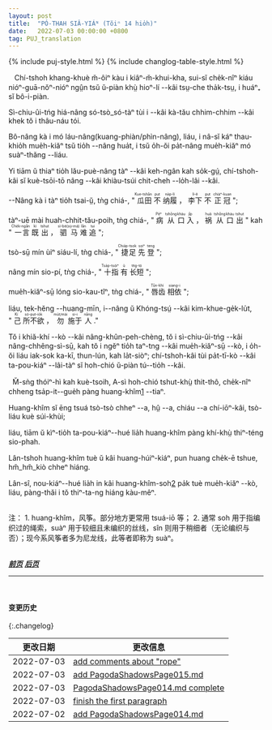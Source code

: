 ```yaml
---
layout: post
title:  "PÓ-THAH SIÂ-YIÁᴺ (Tŏiⁿ 14 hio̍h)"
date:   2022-07-03 00:00:00 +0800
tag: PUJ_translation
---
```


{% include puj-style.html %}
{% include changlog-table-style.html %}


<!-- With all these occupations he had no time to go to school, though there were private schools in the village, where he might have had instruction by paying a tuition fee of eight or ten shillings a year. -->
&nbsp;&nbsp;
Chí-tshoh khang-khuè m̆-ôiⁿ kàu i kiâⁿ-m̆-khui-kha, sui-sĭ che̍k-nîⁿ kiáu nióⁿ-guā-nŏⁿ-nióⁿ ngṳ̂n tsŭ ŭ-piàn khṳ̀ hioⁿ-lí &#x002D;&#x002D;kâi tsṳ-che tha̍k-tsṳ, i huáⁿ₊ sĭ bô-i-piàn. 
<!-- His education was that which most effectively moulds the mind; it lay in the opinions and the practices of those around him. -->
Sì-chiu-ûi-tńg hiá-nâng só-tsò_só-tàⁿ tùi i &#x002D;&#x002D;kâi kà-tău chhim-chhim &#x002D;&#x002D;kâi khek tŏ i thâu-náu tói.
<!-- He was never taught not to lie, but he was certainly punished if he stole, and so he learned to respect the rights of property. -->
Bô-nâng kà i mó láu-nâng(kuang-phiàn/phìn-nâng), liáu, i nâ-sĭ káⁿ thau-khio̍h mue̍h-kiăⁿ tsŭ tio̍h &#x002D;&#x002D;nâng hua̍t, i tsŭ o̍h-ŏi pa̍t-nâng mue̍h-kiăⁿ mó suàⁿ-thăng &#x002D;&#x002D;liáu.
<!-- He constantly heard maxims from the ancient sages, and proverbs in which the wisdom of generations was concentrated. -->
Yi tiām ŭ thiaⁿ tio̍h lău-puè-nâng tàⁿ &#x002D;&#x002D;kâi keh-ngân kah so̍k-gṳ́, chí-tshoh-kâi sĭ kuè-tsōi-tō nâng &#x002D;&#x002D;kâi khiàu-tsúi chit-cheh &#x002D;&#x002D;lo̍h-lâi &#x002D;&#x002D;kâi. 
<!-- He was taught worldly caution by, "Don't lace your boot in a melon-field, nor adjust your hat under a plum-tree"; -->
&#x002D;&#x002D;Nâng kà i tàⁿ tio̍h tsai-ṳ̆, tǹg chiá-,
"<ruby style="ruby-position:over">
<rb class="markup_main">瓜田</rb>
<rp>(</rp><rt class="markup_over">Kue-tshân</rt><rp>)</rp>
</ruby>
<ruby style="ruby-position:over">
<rb class="markup_main">不</rb>
<rp>(</rp><rt class="markup_over">put</rt><rp>)</rp>
</ruby>
<ruby style="ruby-position:over">
<rb class="markup_main">纳履</rb>
<rp>(</rp><rt class="markup_over">na̍p-lí</rt><rp>)</rp>
</ruby>，
<ruby style="ruby-position:over">
<rb class="markup_main">李下</rb>
<rp>(</rp><rt class="markup_over">lí-ĕ</rt><rp>)</rp>
</ruby>
<ruby style="ruby-position:over">
<rb class="markup_main">不</rb>
<rp>(</rp><rt class="markup_over">put</rt><rp>)</rp>
</ruby>
<ruby style="ruby-position:over">
<rb class="markup_main">正冠</rb>
<rp>(</rp><rt class="markup_over">chiàⁿ-kuan</rt><rp>)</rp>
</ruby>";
<!-- reticence in speech by, "Diseases enter by the mouth, misfortunes issue from it." and "A coach-and-four cannot bring back a word once uttered"; -->
tàⁿ-uē mài huah-chhit-tău-poih, tǹg chiá-,
"<ruby style="ruby-position:over">
<rb class="markup_main">病</rb>
<rp>(</rp><rt class="markup_over">Pēⁿ</rt><rp>)</rp>
</ruby>
<ruby style="ruby-position:over">
<rb class="markup_main">从</rb>
<rp>(</rp><rt class="markup_over">tshông</rt><rp>)</rp>
</ruby>
<ruby style="ruby-position:over">
<rb class="markup_main">口</rb>
<rp>(</rp><rt class="markup_over">kháu</rt><rp>)</rp>
</ruby>
<ruby style="ruby-position:over">
<rb class="markup_main">入</rb>
<rp>(</rp><rt class="markup_over">jîp</rt><rp>)</rp>
</ruby>，
<ruby style="ruby-position:over">
<rb class="markup_main">祸</rb>
<rp>(</rp><rt class="markup_over">huă</rt><rp>)</rp>
</ruby>
<ruby style="ruby-position:over">
<rb class="markup_main">从</rb>
<rp>(</rp><rt class="markup_over">tshông</rt><rp>)</rp>
</ruby>
<ruby style="ruby-position:over">
<rb class="markup_main">口</rb>
<rp>(</rp><rt class="markup_over">kháu</rt><rp>)</rp>
</ruby>
<ruby style="ruby-position:over">
<rb class="markup_main">出</rb>
<rp>(</rp><rt class="markup_over">tshut</rt><rp>)</rp>
</ruby>" kah
"<ruby style="ruby-position:over">
<rb class="markup_main">一言</rb>
<rp>(</rp><rt class="markup_over">Che̍k-ngân</rt><rp>)</rp>
</ruby>
<ruby style="ruby-position:over">
<rb class="markup_main">既</rb>
<rp>(</rp><rt class="markup_over">kì</rt><rp>)</rp>
</ruby>
<ruby style="ruby-position:over">
<rb class="markup_main">出</rb>
<rp>(</rp><rt class="markup_over">tshut</rt><rp>)</rp>
</ruby>，
<ruby style="ruby-position:over">
<rb class="markup_main">驷马</rb>
<rp>(</rp><rt class="markup_over">sì-bé(sṳ̀-má)</rt><rp>)</rp>
</ruby>
<ruby style="ruby-position:over">
<rb class="markup_main">难</rb>
<rp>(</rp><rt class="markup_over">lân</rt><rp>)</rp>
</ruby>
<ruby style="ruby-position:over">
<rb class="markup_main">追</rb>
<rp>(</rp><rt class="markup_over">tui</rt><rp>)</rp>
</ruby>";
<!-- modesty of behaviour by, "Who lifts his feet high has put on boots for the first time"; -->
tsò-sṳ̄ mín ùiⁿ siáu-lí, tǹg chiá-,
"<ruby style="ruby-position:over">
<rb class="markup_main">捷足</rb>
<rp>(</rp><rt class="markup_over">Chia̍p-tsok</rt><rp>)</rp>
</ruby>
<ruby style="ruby-position:over">
<rb class="markup_main">先</rb>
<rp>(</rp><rt class="markup_over">soiⁿ</rt><rp>)</rp>
</ruby>
<ruby style="ruby-position:over">
<rb class="markup_main">登</rb>
<rp>(</rp><rt class="markup_over">teng</rt><rp>)</rp>
</ruby>";
<!-- contentment by, "All ten fingers can't be of the same length"; -->
nâng mín sio-pí, tǹg chiá-,
"<ruby style="ruby-position:over">
<rb class="markup_main">十指</rb>
<rp>(</rp><rt class="markup_over">Tsa̍p-tsóiⁿ</rt><rp>)</rp>
</ruby>
<ruby style="ruby-position:over">
<rb class="markup_main">有</rb>
<rp>(</rp><rt class="markup_over">ŭ</rt><rp>)</rp>
</ruby>
<ruby style="ruby-position:over">
<rb class="markup_main">长短</rb>
<rp>(</rp><rt class="markup_over">tn̂g-tó</rt><rp>)</rp>
</ruby>";
<!-- mutual dependence by, "There is no peace for the mouth when one tooth is aching"; -->
mue̍h-kiăⁿ-sṳ̄ lóng sio-kau-tîⁿ, tǹg chiá-,
"<ruby style="ruby-position:over">
<rb class="markup_main">唇齿</rb>
<rp>(</rp><rt class="markup_over">Tûn-khí</rt><rp>)</rp>
</ruby>
<ruby style="ruby-position:over">
<rb class="markup_main">相依</rb>
<rp>(</rp><rt class="markup_over">siang-i</rt><rp>)</rp>
</ruby>";
<!-- and for morality, he had the silver rule of Confucius, "Do nothing to others which you would not have others do unto you." -->
liáu, tek-hĕng &#x002D;&#x002D;huang-mīn, i&#x002D;&#x002D;nâng ŭ Khóng-tsṳ́ &#x002D;&#x002D;kâi kim-khue-ge̍k-lu̍t,
"<ruby style="ruby-position:over">
<rb class="markup_main">己</rb>
<rp>(</rp><rt class="markup_over">Kí</rt><rp>)</rp>
</ruby>
<ruby style="ruby-position:over">
<rb class="markup_main">所不欲</rb>
<rp>(</rp><rt class="markup_over">só-put-io̍k</rt><rp>)</rp>
</ruby>，
<ruby style="ruby-position:over">
<rb class="markup_main">勿</rb>
<rp>(</rp><rt class="markup_over">mu̍t/mài</rt><rp>)</rp>
</ruby>
<ruby style="ruby-position:over">
<rb class="markup_main">施于</rb>
<rp>(</rp><rt class="markup_over">si-i</rt><rp>)</rp>
</ruby>
<ruby style="ruby-position:over">
<rb class="markup_main">人</rb>
<rp>(</rp><rt class="markup_over">nâng</rt><rp>)</rp>
</ruby>."
<!-- In the densely crowded quarters where he lived, in his varied and numerous social relationships, and in the distinct duties enforced upon him, he learned self-control, patience, and diligence to an extent seldom attained by boys of other lands. -->
Tŏ i khiă-khí &#x002D;&#x002D;kò &#x002D;&#x002D;kâi nâng-khûn-peh-chèng, tŏ i sì-chiu-ûi-tńg &#x002D;&#x002D;kâi nâng-chhêng-sì-sṳ̄, kah tŏ i ngĕⁿ tio̍h taⁿ-tng &#x002D;&#x002D;kâi mue̍h-kiăⁿ-sṳ̄ &#x002D;&#x002D;kò, i o̍h-ŏi liáu iak-sok ka-kī, thun-lún, kah la̍t-siòⁿ; chí-tshoh-kâi tùi pa̍t-tī-kò &#x002D;&#x002D;kâi ta-pou-kiáⁿ &#x002D;&#x002D;lâi-tàⁿ sĭ hoh-chió ŭ-piàn tú&#x002D;&#x002D;tio̍h &#x002D;&#x002D;kâi.

<!-- Besides attending the theatre, and going through the religious ceremonies, Four did not often play, except in November when he flew a kite. -->
&nbsp;&nbsp;M̆-sǹg thóiⁿ-hì kah kuè-tsoih, A-sì hoh-chió tshut-khṳ̀ thit-thô, che̍k-nîⁿ chheng tsa̍p-it&#x002D;&#x002D;gue̍h pàng huang-khîm<a href="#note_1" class="note">1</a> &#x002D;&#x002D;tiaⁿ.
<!-- The kites used were a paper star, fish, or bird, brilliantly painted; -->
Huang-khîm sĭ ēng tsuá tsò-tsò chheⁿ &#x002D;&#x002D;a, hṳ̂ &#x002D;&#x002D;a, chiáu &#x002D;&#x002D;a chí-iōⁿ-kâi, tsò-liáu kuè súi-khùi;
<!-- and the boys would send them up to fight with each other aloft. -->
liáu, tiām ŭ kìⁿ-tio̍h ta-pou-kiáⁿ&#x002D;&#x002D;hué lia̍h huang-khîm pàng khí-khṳ̀ thiⁿ-téng sio-phah.
<!-- Some of them had a little wheel attached, and this, when turned by the wind, hummed as it went. -->
Lân-tshoh huang-khîm tuè ŭ kâi huang-húiⁿ-kiáⁿ, pun huang che̍k-ē tshue, hm̆_hm̆_kiò chheⁿ hiáng.
<!-- Sometimes the boys fastened the strings of their kites, and left them humming all night, high in the air. -->
Lân-sî, nou-kiáⁿ&#x002D;&#x002D;hué lia̍h in kâi huang-khîm-soh<a href="#note_2" class="note">2</a> pa̍k tuè mue̍h-kiăⁿ &#x002D;&#x002D;kò, liáu, pàng-thăi i tŏ thiⁿ-ta-ng hiáng kàu-mêⁿ.
<br>

<br>
注：
1. <span id="note_1">huang-khîm，风筝。部分地方更常用 tsuá-iō 等；</span>
2. <span id="note_2">通常 soh 用于指编织过的绳索，suàⁿ 用于较细且未编织的丝线，sîn 则用于稍细者（无论编织与否）；现今系风筝者多为尼龙线，此等者即称为 suàⁿ。</span>
<br>

<br>

***[前页](PagodaShadowsPage013.html)***
***[后页](PagodaShadowsPage015.html)***


---
<br>

#### 变更历史

{:.changelog}

| 更改日期 | 更改信息 |
| --- | --- |
| 2022-07-03 | <a href="https://github.com/DonAnthonyLee/DonAnthonyLee.github.io/commit/bc81443e3c9cde92e098bda7c84355c54daf0648" target="_blank">add comments about "rope"</a> |
| 2022-07-03 | <a href="https://github.com/DonAnthonyLee/DonAnthonyLee.github.io/commit/3c7dcffcff9c9a3f291608032caa9ccd9e12bf15" target="_blank">add PagodaShadowsPage015.md</a> |
| 2022-07-03 | <a href="https://github.com/DonAnthonyLee/DonAnthonyLee.github.io/commit/a1b803380434cf6ed07ba674e4790b5144abdae5" target="_blank">PagodaShadowsPage014.md complete</a> |
| 2022-07-03 | <a href="https://github.com/DonAnthonyLee/DonAnthonyLee.github.io/commit/645569bae75448272952c276d363656a5512ce2d" target="_blank">finish the first paragraph</a> |
| 2022-07-02 | <a href="https://github.com/DonAnthonyLee/DonAnthonyLee.github.io/commit/d22be68965fb58c606f5271d40ac09729fcf3a89" target="_blank">add PagodaShadowsPage014.md</a> |
